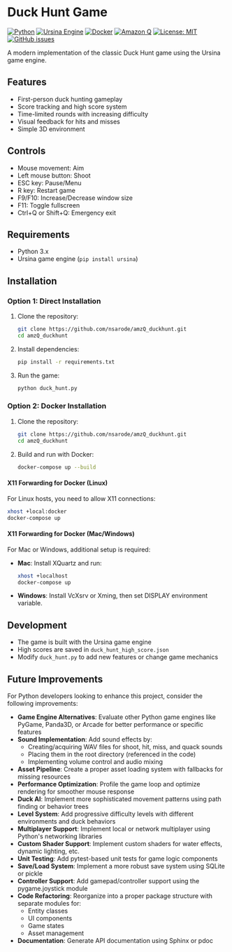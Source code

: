 # Duck Hunt Game

[![Python](https://img.shields.io/badge/Python-3.9%2B-blue?logo=python)](https://www.python.org/)
[![Ursina Engine](https://img.shields.io/badge/Ursina-Engine-orange)](https://www.ursinaengine.org/)
[![Docker](https://img.shields.io/badge/Docker-Ready-2496ED?logo=docker)](https://www.docker.com/)
[![Amazon Q](https://img.shields.io/badge/Built%20with-Amazon%20Q-FF9900?logo=amazon)](https://aws.amazon.com/q/)
[![License: MIT](https://img.shields.io/badge/License-MIT-yellow.svg)](https://opensource.org/licenses/MIT)
[![GitHub issues](https://img.shields.io/github/issues/nsarode/amzQ_duckhunt)](https://github.com/nsarode/amzQ_duckhunt/issues)

A modern implementation of the classic Duck Hunt game using the Ursina game engine.

## Features

- First-person duck hunting gameplay
- Score tracking and high score system
- Time-limited rounds with increasing difficulty
- Visual feedback for hits and misses
- Simple 3D environment

## Controls

- Mouse movement: Aim
- Left mouse button: Shoot
- ESC key: Pause/Menu
- R key: Restart game
- F9/F10: Increase/Decrease window size
- F11: Toggle fullscreen
- Ctrl+Q or Shift+Q: Emergency exit

## Requirements

- Python 3.x
- Ursina game engine (`pip install ursina`)

## Installation

### Option 1: Direct Installation

1. Clone the repository:
   ```bash
   git clone https://github.com/nsarode/amzQ_duckhunt.git
   cd amzQ_duckhunt
   ```

2. Install dependencies:
   ```bash
   pip install -r requirements.txt
   ```

3. Run the game:
   ```bash
   python duck_hunt.py
   ```

### Option 2: Docker Installation

1. Clone the repository:
   ```bash
   git clone https://github.com/nsarode/amzQ_duckhunt.git
   cd amzQ_duckhunt
   ```

2. Build and run with Docker:
   ```bash
   docker-compose up --build
   ```

#### X11 Forwarding for Docker (Linux)

For Linux hosts, you need to allow X11 connections:

```bash
xhost +local:docker
docker-compose up
```

#### X11 Forwarding for Docker (Mac/Windows)

For Mac or Windows, additional setup is required:

- **Mac**: Install XQuartz and run:
  ```bash
  xhost +localhost
  docker-compose up
  ```

- **Windows**: Install VcXsrv or Xming, then set DISPLAY environment variable.

## Development

- The game is built with the Ursina game engine
- High scores are saved in `duck_hunt_high_score.json`
- Modify `duck_hunt.py` to add new features or change game mechanics

## Future Improvements

For Python developers looking to enhance this project, consider the following improvements:

- **Game Engine Alternatives**: Evaluate other Python game engines like PyGame, Panda3D, or Arcade for better performance or specific features
- **Sound Implementation**: Add sound effects by:
  - Creating/acquiring WAV files for shoot, hit, miss, and quack sounds
  - Placing them in the root directory (referenced in the code)
  - Implementing volume control and audio mixing
- **Asset Pipeline**: Create a proper asset loading system with fallbacks for missing resources
- **Performance Optimization**: Profile the game loop and optimize rendering for smoother mouse response
- **Duck AI**: Implement more sophisticated movement patterns using path finding or behavior trees
- **Level System**: Add progressive difficulty levels with different environments and duck behaviors
- **Multiplayer Support**: Implement local or network multiplayer using Python's networking libraries
- **Custom Shader Support**: Implement custom shaders for water effects, dynamic lighting, etc.
- **Unit Testing**: Add pytest-based unit tests for game logic components
- **Save/Load System**: Implement a more robust save system using SQLite or pickle
- **Controller Support**: Add gamepad/controller support using the pygame.joystick module
- **Code Refactoring**: Reorganize into a proper package structure with separate modules for:
  - Entity classes
  - UI components
  - Game states
  - Asset management
- **Documentation**: Generate API documentation using Sphinx or pdoc
